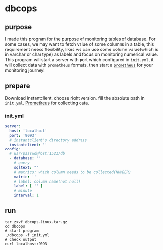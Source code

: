 # dbcops

## purpose

I made this program for the purpose of monitoring tables of database. For some cases, we may want to fetch value of some
columns in a table, this requirement needs flexibility, likes we can use some column value(which is in varchar or char
type) as labels and focus on monitoring numerical value. This program will start a server with port which configured
in `init.yml`, it will collect data with `prometheus` formats, then start a [`prometheus`](https://prometheus.io/) for
your monitoring journey!

## prepare

Download [instantclient](https://www.oracle.com/database/technologies/instant-client/downloads.html), choose right
version, fill the absolute path in `init.yml`.
[Prometheus](https://prometheus.io/) for collecting data.

### init.yml

```yaml
server:
  host: 'localhost'
  port: '9093'
  # instantclient's directory address
  instantclient: ''
config:
  # usr/passwd@host:1521/db
  - database: ''
    # query
    sqltext: ""
    # matrics: which column needs to be collected(NUMBER)
    matric: ''
    # label: column name(not null)
    label: [ '' ]
    # minute
    interval: 1
```

## run

```shell
tar zxvf dbcops-linux.tar.gz
cd dbcops
# start program
./dbcops -f init.yml
# check output
curl localhost:9093
```